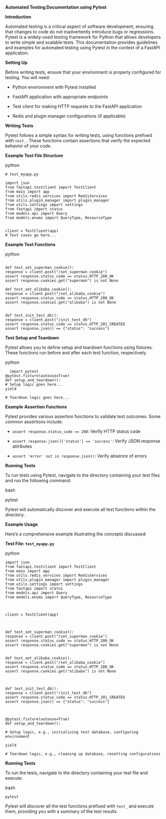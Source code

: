 **Automated Testing Documentation using Pytest**

**Introduction**

Automated testing is a critical aspect of software development, ensuring that changes to code do not inadvertently introduce bugs or regressions. Pytest is a widely-used testing framework for Python that allows developers to write simple and scalable tests. This documentation provides guidelines and examples for automated testing using Pytest in the context of a FastAPI application.

**Setting Up**

Before writing tests, ensure that your environment is properly configured for testing. You will need:

- Python environment with Pytest installed

- FastAPI application with appropriate endpoints

- Test client for making HTTP requests to the FastAPI application

- Redis and plugin manager configurations (if applicable)

**Writing Tests**

Pytest follows a simple syntax for writing tests, using functions prefixed with `test_`. These functions contain assertions that verify the expected behavior of your code.

**Example Test File Structure**

python

```
# test_myapp.py

import json
from fastapi.testclient import TestClient
from main import app
from utils.redis_services import RedisServices
from utils.plugin_manager import plugin_manager
from utils.settings import settings
from fastapi import status
from models.api import Query
from models.enums import QueryType, ResourceType


client = TestClient(app)
# Test cases go here...

```

**Example Test Functions**

python

```

def test_set_superman_cookie():
response = client.post("/set_superman_cookie")
assert response.status_code == status.HTTP_200_OK
assert response.cookies.get("superman") is not None

def test_set_alibaba_cookie():
response = client.post("/set_alibaba_cookie")
assert response.status_code == status.HTTP_200_OK
assert response.cookies.get("alibaba") is not None


def test_init_test_db():
response = client.post("/init_test_db")
assert response.status_code == status.HTTP_201_CREATED
assert response.json() == {"status": "success"}

```

**Test Setup and Teardown**

Pytest allows you to define setup and teardown functions using fixtures. These functions run before and after each test function, respectively.

python

```
  import pytest
@pytest.fixture(autouse=True)
def setup_and_teardown():
# Setup logic goes here...
yield

# Teardown logic goes here...

```

**Example Assertion Functions**

Pytest provides various assertion functions to validate test outcomes. Some common assertions include:

- `assert response.status_code == 200`: Verify HTTP status code

- `assert response.json()['status'] == 'success'`: Verify JSON response attributes

- `assert 'error' not in response.json()`: Verify absence of errors

**Running Tests**

To run tests using Pytest, navigate to the directory containing your test files and run the following command:

bash

pytest

Pytest will automatically discover and execute all test functions within the directory.

**Example Usage**

Here’s a comprehensive example illustrating the concepts discussed:

**Test File: `test_myapp.py`**

python

```
import json
from fastapi.testclient import TestClient
from main import app
from utils.redis_services import RedisServices
from utils.plugin_manager import plugin_manager
from utils.settings import settings
from fastapi import status
from models.api import Query
from models.enums import QueryType, ResourceType



client = TestClient(app)



def test_set_superman_cookie():
response = client.post("/set_superman_cookie")
assert response.status_code == status.HTTP_200_OK
assert response.cookies.get("superman") is not None


def test_set_alibaba_cookie():
response = client.post("/set_alibaba_cookie")
assert response.status_code == status.HTTP_200_OK
assert response.cookies.get("alibaba") is not None



def test_init_test_db():
response = client.post("/init_test_db")
assert response.status_code == status.HTTP_201_CREATED
assert response.json() == {"status": "success"}



@pytest.fixture(autouse=True)
def setup_and_teardown():

# Setup logic, e.g., initializing test database, configuring environment

yield

# Teardown logic, e.g., cleaning up database, resetting configurations
```

**Running Tests**

To run the tests, navigate to the directory containing your test file and execute:

bash

```
pytest
```

Pytest will discover all the test functions prefixed with `test_` and execute them, providing you with a summary of the test results.
